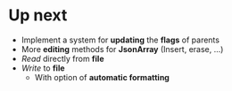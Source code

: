 # Up next

* Implement a system for **updating** the **flags** of parents
* More **editing** methods for **JsonArray** (Insert, erase, ...)
* *Read* directly from **file**
* *Write* to **file**
    * With option of **automatic formatting**